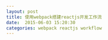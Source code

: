 ```yaml
---
layout: post
title: 使用webpack搭建reactjs开发工作流
date:  2015-06-03 15:20:30
categories: webpack reactjs workflow
---
```


> 

